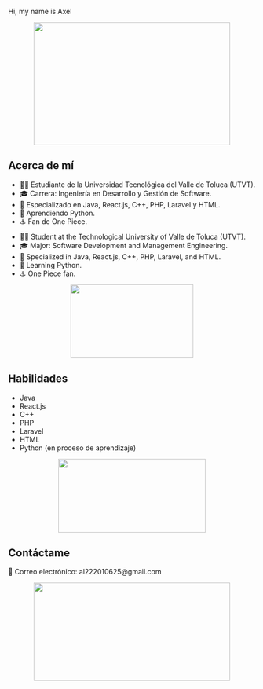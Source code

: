 Hi, my name is Axel
<div>
  <p align="center"> <img src="https://gifdb.com/images/high/one-piece-smiling-straw-hat-luffy-jz36w2zqojhanjhs.gif" width="400" height="250" /> </p>

  <h2>Acerca de mí</h2>
  <ul>
    <li>👨‍🎓 Estudiante de la Universidad Tecnológica del Valle de Toluca (UTVT).</li>
    <li>🎓 Carrera: Ingeniería en Desarrollo y Gestión de Software.</li>
    <li>🚀 Especializado en Java, React.js, C++, PHP, Laravel y HTML.</li>
    <li>🌱 Aprendiendo Python.</li>
    <li>⚓ Fan de One Piece.</li>
  </ul>
  <ul>
  <li>👨‍🎓 Student at the Technological University of Valle de Toluca (UTVT).</li>
  <li>🎓 Major: Software Development and Management Engineering.</li>
  <li>🚀 Specialized in Java, React.js, C++, PHP, Laravel, and HTML.</li>
  <li>🌱 Learning Python.</li>
  <li>⚓ One Piece fan.</li>
</ul>


  <p align="center"> <img src="https://media.tenor.com/MMGYSBh3RrMAAAAC/anime.gif" width="250" height="150" /> </p>

  <h2>Habilidades</h2>
  <ul>
    <li>Java</li>
    <li>React.js</li>
    <li>C++</li>
    <li>PHP</li>
    <li>Laravel</li>
    <li>HTML</li>
    <li>Python (en proceso de aprendizaje)</li>
  </ul>

  <p align="center"> <img src="https://media.giphy.com/media/xTiTnuhyBF54B852nK/giphy.gif" width="300" height="150" /> </p>

  <h2>Contáctame</h2>
  <p>📧 Correo electrónico: al222010625@gmail.com</p>

  <p align="center"> <img src="https://i.redd.it/1slnov9gcngb1.gif" width="400" height="200" /> </p>
</div>

